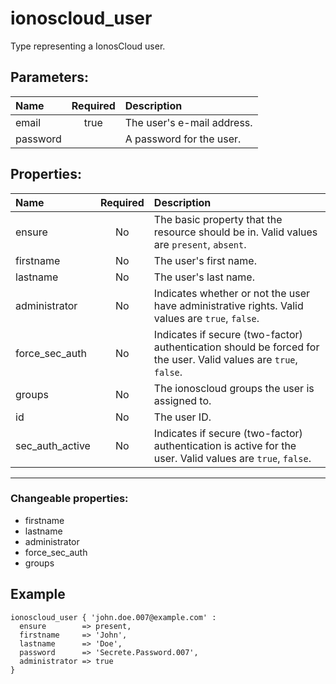 # ionoscloud_user

Type representing a IonosCloud user.

## Parameters:

| Name | Required | Description |
| :--- | :-: | :--- |
| email | true | The user's e-mail address.   |
| password |  | A password for the user.   |

## Properties:

| Name | Required | Description |
| :--- | :-: | :--- |
| ensure | No | The basic property that the resource should be in.  Valid values are `present`, `absent`.  |
| firstname | No | The user's first name.   |
| lastname | No | The user's last name.   |
| administrator | No | Indicates whether or not the user have administrative rights.  Valid values are `true`, `false`.  |
| force_sec_auth | No | Indicates if secure (two-factor) authentication should be forced for the user.  Valid values are `true`, `false`.  |
| groups | No | The ionoscloud groups the user is assigned to.   |
| id | No | The user ID.   |
| sec_auth_active | No | Indicates if secure (two-factor) authentication is active for the user.  Valid values are `true`, `false`.  |
***


### Changeable properties:

* firstname
* lastname
* administrator
* force_sec_auth
* groups


## Example

```text
ionoscloud_user { 'john.doe.007@example.com' :
  ensure        => present,
  firstname     => 'John',
  lastname      => 'Doe',
  password      => 'Secrete.Password.007',
  administrator => true
}

```

